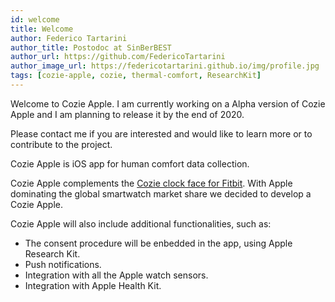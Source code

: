 ```yaml
---
id: welcome
title: Welcome
author: Federico Tartarini
author_title: Postodoc at SinBerBEST
author_url: https://github.com/FedericoTartarini
author_image_url: https://federicotartarini.github.io/img/profile.jpg
tags: [cozie-apple, cozie, thermal-comfort, ResearchKit]
---
```


Welcome to Cozie Apple. I am currently working on a Alpha version of Cozie
Apple and I am planning to release it by the end of 2020.

Please contact me if you are interested and would like to learn more or to contribute to the project.

<!--truncate-->

Cozie Apple is iOS app for human comfort data collection.

Cozie Apple complements the [Cozie clock face for Fitbit](https://cozie.app). With Apple
dominating the global smartwatch market share we decided to develop a Cozie Apple.

Cozie Apple will also include additional functionalities, such as:
* The consent procedure will be enbedded in the app, using Apple Research Kit.
* Push notifications.
* Integration with all the Apple watch sensors.
* Integration with Apple Health Kit.
